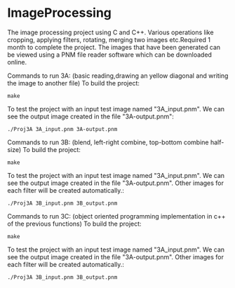# ImageProcessing
The image processing project using C and C++. Various operations like cropping, applying filters, rotating, merging two images etc.Required 1 month to complete the project.
The images that have been generated can be viewed using a PNM file reader software which can be downloaded online.

Commands to run 3A: (basic reading,drawing an yellow diagonal and writing the image to another file)
To build the project:
```
make
```
To test the project with an input test image named "3A_input.pnm". We can see the output image created in the file "3A-output.pnm":
```
./Proj3A 3A_input.pnm 3A-output.pnm
```

Commands to run 3B: (blend, left-right combine, top-bottom combine half-size)
To build the project:
```
make
```
To test the project with an input test image named "3A_input.pnm". We can see the output image created in the file "3A-output.pnm". Other images for each filter will be created automatically.:
```
./Proj3A 3B_input.pnm 3B_output.pnm
```

Commands to run 3C: (object oriented programming implementation in c++ of the previous functions)
To build the project:
```
make
```
To test the project with an input test image named "3A_input.pnm". We can see the output image created in the file "3A-output.pnm". Other images for each filter will be created automatically.:
```
./Proj3A 3B_input.pnm 3B_output.pnm
```


